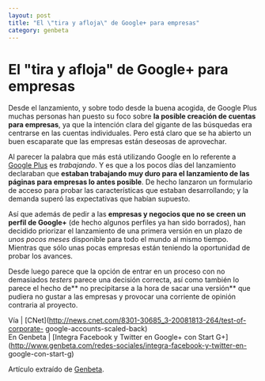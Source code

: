 ```yaml
---
layout: post
title: "El \"tira y afloja\" de Google+ para empresas"
category: genbeta
---
```


# El "tira y afloja" de Google+ para empresas

Desde el lanzamiento, y sobre todo desde la buena acogida, de Google Plus
muchas personas han puesto su foco sobre **la posible creación de cuentas para
empresas**, ya que la intención clara del gigante de las búsquedas era
centrarse en las cuentas individuales. Pero está claro que se ha abierto un
buen escaparate que las empresas están deseosas de aprovechar.

Al parecer la palabra que más está utilizando Google en lo referente a [Google
Plus](http://www.genbeta.com/productos/redes-sociales/google-plus) es
_trabajando_. Y es que a los pocos días del lanzamiento declaraban que
**estaban trabajando muy duro para el lanzamiento de las páginas para empresas
lo antes posible**. De hecho lanzaron un formulario de acceso para probar las
características que estaban desarrollando; y la demanda superó las
expectativas que habían supuesto.

Así que además de pedir a las **empresas y negocios que no se creen un perfil
de Google+** (de hecho algunos perfiles ya han sido borrados), han decidido
priorizar el lanzamiento de una primera versión en un plazo de _unos pocos
meses_ disponible para todo el mundo al mismo tiempo. Mientras que sólo unas
pocas empresas están teniendo la oportunidad de probar los avances.

Desde luego parece que la opción de entrar en un proceso con no demasiados
_testers_ parece una decisión correcta, así como también lo parece el hecho
de** no precipitarse a la hora de sacar una versión** que pudiera no gustar a
las empresas y provocar una corriente de opinión contraria al proyecto.

Vía | [CNet](http://news.cnet.com/8301-30685_3-20081813-264/test-of-corporate-
google-accounts-scaled-back)  
En Genbeta | [Integra Facebook y Twitter en Google+ con Start
G+](http://www.genbeta.com/redes-sociales/integra-facebook-y-twitter-en-
google-con-start-g)

Artículo extraído de [Genbeta](http://www.genbeta.com).